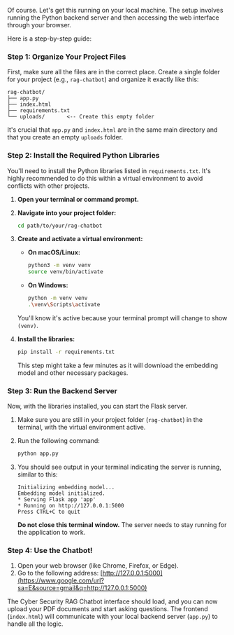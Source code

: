 Of course. Let's get this running on your local machine. The setup involves running the Python backend server and then accessing the web interface through your browser.

Here is a step-by-step guide:

### **Step 1: Organize Your Project Files**

First, make sure all the files are in the correct place. Create a single folder for your project (e.g., `rag-chatbot`) and organize it exactly like this:

```
rag-chatbot/
├── app.py
├── index.html
├── requirements.txt
└── uploads/       <-- Create this empty folder
```

It's crucial that `app.py` and `index.html` are in the same main directory and that you create an empty `uploads` folder.

### **Step 2: Install the Required Python Libraries**

You'll need to install the Python libraries listed in `requirements.txt`. It's highly recommended to do this within a virtual environment to avoid conflicts with other projects.

1.  **Open your terminal or command prompt.**

2.  **Navigate into your project folder:**

    ```bash
    cd path/to/your/rag-chatbot
    ```

3.  **Create and activate a virtual environment:**

      * **On macOS/Linux:**
        ```bash
        python3 -m venv venv
        source venv/bin/activate
        ```
      * **On Windows:**
        ```bash
        python -m venv venv
        .\venv\Scripts\activate
        ```

    You'll know it's active because your terminal prompt will change to show `(venv)`.

4.  **Install the libraries:**

    ```bash
    pip install -r requirements.txt
    ```

    This step might take a few minutes as it will download the embedding model and other necessary packages.

### **Step 3: Run the Backend Server**

Now, with the libraries installed, you can start the Flask server.

1.  Make sure you are still in your project folder (`rag-chatbot`) in the terminal, with the virtual environment active.

2.  Run the following command:

    ```bash
    python app.py
    ```

3.  You should see output in your terminal indicating the server is running, similar to this:

    ```
    Initializing embedding model...
    Embedding model initialized.
    * Serving Flask app 'app'
    * Running on http://127.0.0.1:5000
    Press CTRL+C to quit
    ```

    **Do not close this terminal window.** The server needs to stay running for the application to work.

### **Step 4: Use the Chatbot\!**

1.  Open your web browser (like Chrome, Firefox, or Edge).
2.  Go to the following address:
    [http://127.0.0.1:5000](https://www.google.com/url?sa=E&source=gmail&q=http://127.0.0.1:5000)

The Cyber Security RAG Chatbot interface should load, and you can now upload your PDF documents and start asking questions. The frontend (`index.html`) will communicate with your local backend server (`app.py`) to handle all the logic.
